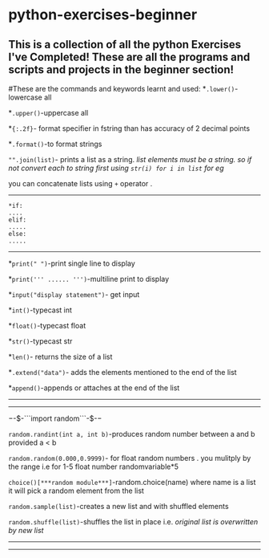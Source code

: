 # python-exercises-beginner
This is a collection of all the python Exercises I've Completed!
These are all the programs and scripts and projects in the beginner section!
---------------------------------------------------------------
#These are the commands and keywords learnt and used:
*```.lower()```-lowercase all

*```.upper()```-uppercase all

*```{:.2f}```- format specifier in fstring than has accuracy of 2 decimal points

*```.format()```-to format strings 

```"".join(list)```- prints a list as a string. *list elements must be a string. so if not convert each to string first using ```str(i) for i in list``` for eg*

you can concatenate lists using ```+``` operator .

---------------------------------------------------------------
```
*if:
....
elif:
.....
else:
.....
```
---------------------------------------------------------------


*```print(" ")```-print single line to display

*```print(''' ...... ''')```-multiline print to display

*```input("display statement")```- get input 

*```int()```-typecast int

*```float()```-typecast float

*```str()```-typecast str

*```len()```- returns the size of a list

*```.extend("data")```- adds the elements mentioned to the end of the list

*```append()```-appends or attaches at the end of the list

--------------------------------------------------------------
--------------------------------------------------------------

$-$-$-```import random```-$-$-$

```random.randint(int a, int b)```-produces random number between a and b provided a < b

```random.random(0.000,0.9999)```- for float random numbers . you mulitply by the range i.e for 1-5 float number randomvariable*5

```choice()[***random module***]```-random.choice(name) where name is a list it will pick a random element from the list

```random.sample(list)```-creates a new list and with shuffled elements

```random.shuffle(list)```-shuffles the list in place i.e. *original list is overwritten by new list*

--------------------------------------------------------------
--------------------------------------------------------------
